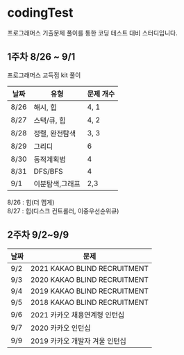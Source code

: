 # codingTest
프로그래머스 기출문제 풀이를 통한 코딩 테스트 대비 스터디입니다.

## 1주차 8/26 ~ 9/1

프로그래머스 고득점 kit 풀이

| 날짜 | 유형 | 문제 개수 | 
| ------ | --- | ---------- | 
| 8/26   | 해시, 힙 | 4, 1 | 
| 8/27   | 스택/큐, 힙 | 4, 2 | 
| 8/28   | 정렬, 완전탐색 | 3, 3 | 
| 8/29   | 그리디 | 6 | 
| 8/30   | 동적계획법 | 4 | 
| 8/31   | DFS/BFS | 4 | 
| 9/1   | 이분탐색,그래프 | 2,3 | 

8/26 : 힙(더 맵게) <br>
8/27 : 힙(디스크 컨트롤러, 이중우선순위큐)

## 2주차 9/2~9/9
| 날짜 | 문제 | 
| ------ | --- | 
| 9/2   | 2021 KAKAO BLIND RECRUITMENT
| 9/3   | 2020 KAKAO BLIND RECRUITMENT 
| 9/4   | 2019 KAKAO BLIND RECRUITMENT 
| 9/5   | 2018 KAKAO BLIND RECRUITMENT
| 9/6   | 2021 카카오 채용연계형 인턴십  
| 9/7   | 2020 카카오 인턴십 
| 9/9   | 2019 카카오 개발자 겨울 인턴십 
